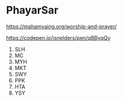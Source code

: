 # PhayarSar

https://mahamyaing.org/worship-and-prayer/

https://codepen.io/jsnelders/pen/qBByqQy

1. SLH
2. MC
3. MYH
4. MKT
5. SWY
6. PPK
7. HTA
8. YSY